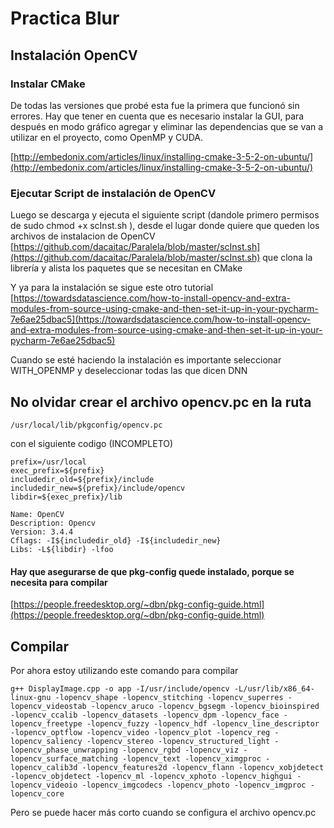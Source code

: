 # Practica Blur


## Instalación OpenCV

### Instalar CMake
De todas las versiones que probé esta fue la primera que funcionó sin errores.
Hay que tener en cuenta que es necesario instalar la GUI, para después en modo gráfico agregar y eliminar las dependencias que se van a utilizar en el proyecto, como OpenMP y CUDA.

[http://embedonix.com/articles/linux/installing-cmake-3-5-2-on-ubuntu/](http://embedonix.com/articles/linux/installing-cmake-3-5-2-on-ubuntu/)

### Ejecutar Script de instalación de OpenCV
Luego se descarga y ejecuta el siguiente script (dandole primero permisos de sudo chmod +x scInst.sh ), desde el lugar donde quiere que queden los archivos de instalacion de OpenCV
[https://github.com/dacaitac/Paralela/blob/master/scInst.sh](https://github.com/dacaitac/Paralela/blob/master/scInst.sh)
que clona la librería y alista los paquetes que se necesitan en CMake

Y ya para la instalación se sigue este otro tutorial
[https://towardsdatascience.com/how-to-install-opencv-and-extra-modules-from-source-using-cmake-and-then-set-it-up-in-your-pycharm-7e6ae25dbac5](https://towardsdatascience.com/how-to-install-opencv-and-extra-modules-from-source-using-cmake-and-then-set-it-up-in-your-pycharm-7e6ae25dbac5)

Cuando se esté haciendo la instalación es importante seleccionar WITH_OPENMP y deseleccionar todas las que dicen DNN

## No olvidar crear el archivo opencv.pc  en la ruta

    /usr/local/lib/pkgconfig/opencv.pc

con el siguiente codigo (INCOMPLETO)

    prefix=/usr/local
    exec_prefix=${prefix}
    includedir_old=${prefix}/include
    includedir_new=${prefix}/include/opencv
    libdir=${exec_prefix}/lib
    
    Name: OpenCV
    Description: Opencv
    Version: 3.4.4
    Cflags: -I${includedir_old} -I${includedir_new}
    Libs: -L${libdir} -lfoo


#### Hay que asegurarse de  que pkg-config quede instalado, porque se necesita para compilar
[https://people.freedesktop.org/~dbn/pkg-config-guide.html](https://people.freedesktop.org/~dbn/pkg-config-guide.html)

## Compilar

Por ahora estoy utilizando este comando para compilar

    g++ DisplayImage.cpp -o app -I/usr/include/opencv -L/usr/lib/x86_64-linux-gnu -lopencv_shape -lopencv_stitching -lopencv_superres -lopencv_videostab -lopencv_aruco -lopencv_bgsegm -lopencv_bioinspired -lopencv_ccalib -lopencv_datasets -lopencv_dpm -lopencv_face -lopencv_freetype -lopencv_fuzzy -lopencv_hdf -lopencv_line_descriptor -lopencv_optflow -lopencv_video -lopencv_plot -lopencv_reg -lopencv_saliency -lopencv_stereo -lopencv_structured_light -lopencv_phase_unwrapping -lopencv_rgbd -lopencv_viz -lopencv_surface_matching -lopencv_text -lopencv_ximgproc -lopencv_calib3d -lopencv_features2d -lopencv_flann -lopencv_xobjdetect -lopencv_objdetect -lopencv_ml -lopencv_xphoto -lopencv_highgui -lopencv_videoio -lopencv_imgcodecs -lopencv_photo -lopencv_imgproc -lopencv_core

Pero se puede hacer más corto cuando se configura el archivo opencv.pc

